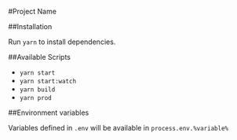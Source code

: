 #Project Name

##Installation

Run `yarn` to install dependencies.

##Available Scripts

* `yarn start`
* `yarn start:watch`
* `yarn build`
* `yarn prod`

##Environment variables

Variables defined in `.env` will be available in `process.env.%variable%`